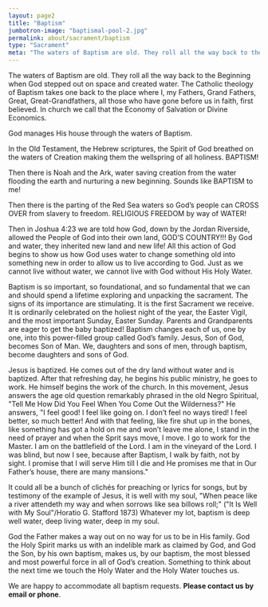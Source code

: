 ```yaml
---
layout: page2
title: "Baptism"
jumbotron-image: "baptismal-pool-2.jpg"
permalink: about/sacrament/baptism
type: "Sacrament"
meta: "The waters of Baptism are old. They roll all the way back to the Beginning when God stepped out on space and created water. The Catholic theology of Baptism takes one back to the place where I, my Fathers, Grand Fathers, Great, Great-Grandfathers, all those who have gone before us in faith, first believed. In church we call that the Economy of Salvation or Divine Economics."
---
```

The waters of Baptism are old. They roll all the way back to the Beginning when God stepped out on space and created water. The Catholic theology of Baptism takes one back to the place where I, my Fathers, Grand Fathers, Great, Great-Grandfathers, all those who have gone before us in faith, first believed. In church we call that the Economy of Salvation or Divine Economics.
<!--more-->

God manages His house through the waters of Baptism.
    
In the Old Testament, the Hebrew scriptures, the Spirit of God breathed on the waters of Creation making them the wellspring of all holiness. BAPTISM!
    
Then there is Noah and the Ark, water saving creation from the water flooding the earth and nurturing a new beginning. Sounds like BAPTISM to me!
    
Then there is the parting of the Red Sea waters so God’s people can CROSS OVER from slavery to freedom. RELIGIOUS FREEDOM by way of WATER!
    
Then in Joshua 4:23 we are told how God, down by the Jordan Riverside, allowed the People of God into their own land, GOD’S COUNTRY!!! By God and water, they inherited new land and new life! All this action of God begins to show us how God uses water to change something old into something new in order to allow us to live according to God. Just as we cannot live without water, we cannot live with God without His Holy Water.
    
Baptism is so important, so foundational, and so fundamental that we can and should spend a lifetime exploring and unpacking the sacrament. The signs of its importance are stimulating. It is the first Sacrament we receive. It is ordinarily celebrated on the holiest night of the year, the Easter Vigil, and the most important Sunday, Easter Sunday. Parents and Grandparents are eager to get the baby baptized! Baptism changes each of us, one by one, into this power-filled group called God’s family. Jesus, Son of God, becomes Son of Man. We, daughters and sons of men, through baptism, become daughters and sons of God.
    
Jesus is baptized. He comes out of the dry land without water and is baptized. After that refreshing day, he begins his public ministry, he goes to work. He himself begins the work of the church. In this movement, Jesus answers the age old question remarkably phrased in the old Negro Spiritual, "Tell Me How Did You Feel When You Come Out the Wilderness?" He answers, "I feel good! I feel like going on. I don’t feel no ways tired! I feel better, so much better! And with that feeling, like fire shut up in the bones, like something has got a hold on me and won’t leave me alone, I stand in the need of prayer and when the Sprit says move, I move. I go to work for the Master. I am on the battlefield of the Lord. I am in the vineyard of the Lord. I was blind, but now I see, because after Baptism, I walk by faith, not by sight. I promise that I will serve Him till I die and He promises me that in Our Father’s house, there are many mansions."
    
It could all be a bunch of clichés for preaching or lyrics for songs, but by testimony of the example of Jesus, it is well with my soul, "When peace like a river attendeth my way and when sorrows like sea billows roll;" ("It Is Well with My Soul"/Horatio G. Stafford 1873) Whatever my lot, baptism is deep well water, deep living water, deep in my soul.
    
God the Father makes a way out on no way for us to be in His family. God the Holy Spirit marks us with an indelible mark as claimed by God, and God the Son, by his own baptism, makes us, by our baptism, the most blessed and most powerful force in all of God’s creation. Something to think about the next time we touch the Holy Water and the Holy Water touches us.
    
We are happy to accommodate all baptism requests. **Please contact us by email or phone**.
